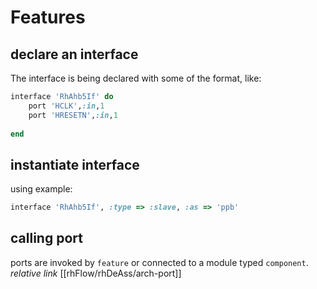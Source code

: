 # Features
## declare an interface
The interface is being declared with some of the format, like:
```ruby
interface 'RhAhb5If' do
	port 'HCLK',:in,1
	port 'HRESETN',:in,1
	
end
```

## instantiate interface
using example:
```ruby
interface 'RhAhb5If', :type => :slave, :as => 'ppb'
```
## calling port
ports are invoked by `feature` or connected to a module typed `component`.
*relative link*
[[rhFlow/rhDeAss/arch-port]]
